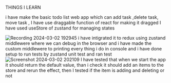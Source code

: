 THINGS I LEARN 

 i have make the basic todo list web app which can add task ,delete task,  move task , I have use draggable function of react for making it dragged I have used useStore of zustand for managing states

![Recording 2024-03-02 192945](https://github.com/subodh245/zustand-react-state-manangement/assets/118099441/0d5fd8e3-a901-44f3-b349-82e4f5615765)
i have intigrated it to redux using zustand middlewere where we can debug in the browser and i have made the custom middlewere to printing every thing i do in console and i have done setup to run tests by zustand unit test and ran test
![Screenshot 2024-03-02 202109](https://github.com/subodh245/zustand-react-state-manangement/assets/118099441/48106ffd-b206-42b8-9937-1f0026bb1352)
I have tested that when we start the app it should return the default value,  than i check it should add an items to the store and rerun the effect, then I tested if the item is adding and deleting or not 



